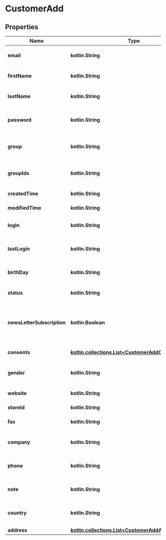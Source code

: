 
# CustomerAdd

## Properties
| Name | Type | Description | Notes |
| ------------ | ------------- | ------------- | ------------- |
| **email** | **kotlin.String** | Defines customer&#39;s email |  |
| **firstName** | **kotlin.String** | Defines customer&#39;s first name |  |
| **lastName** | **kotlin.String** | Defines customer&#39;s last name |  |
| **password** | **kotlin.String** | Defines customer&#39;s unique password |  [optional] |
| **group** | **kotlin.String** | Defines the group where the customer |  [optional] |
| **groupIds** | **kotlin.String** | Groups that will be assigned to a customer |  [optional] |
| **createdTime** | **kotlin.String** | Entity&#39;s date creation |  [optional] |
| **modifiedTime** | **kotlin.String** | Entity&#39;s date modification |  [optional] |
| **login** | **kotlin.String** | Specifies customer&#39;s login name |  [optional] |
| **lastLogin** | **kotlin.String** | Defines customer&#39;s last login time |  [optional] |
| **birthDay** | **kotlin.String** | Defines customer&#39;s birthday |  [optional] |
| **status** | **kotlin.String** | Defines customer&#39;s status |  [optional] |
| **newsLetterSubscription** | **kotlin.Boolean** | Defines whether the newsletter subscription is available for the user |  [optional] |
| **consents** | [**kotlin.collections.List&lt;CustomerAddConsentsInner&gt;**](CustomerAddConsentsInner.md) | Defines consents to notifications |  [optional] |
| **gender** | **kotlin.String** | Defines customer&#39;s gender |  [optional] |
| **website** | **kotlin.String** | Link to customer website |  [optional] |
| **storeId** | **kotlin.String** | Store Id |  [optional] |
| **fax** | **kotlin.String** | Defines customer&#39;s fax |  [optional] |
| **company** | **kotlin.String** | Defines customer&#39;s company |  [optional] |
| **phone** | **kotlin.String** | Defines customer&#39;s phone number |  [optional] |
| **note** | **kotlin.String** | The customer note. |  [optional] |
| **country** | **kotlin.String** | Specifies ISO code or name of country |  [optional] |
| **address** | [**kotlin.collections.List&lt;CustomerAddAddressInner&gt;**](CustomerAddAddressInner.md) |  |  [optional] |



